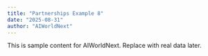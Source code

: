 ```yaml
---
title: "Partnerships Example 8"
date: "2025-08-31"
author: "AIWorldNext"
---
```

This is sample content for AIWorldNext. Replace with real data later.

